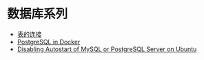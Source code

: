 # 数据库系列

* [表的连接](join_tables.md)
* [PostgreSQL in Docker](postgresql_in_docker.md)
* [Disabling Autostart of MySQL or PostgreSQL Server on Ubuntu](autostart_toggle.md)